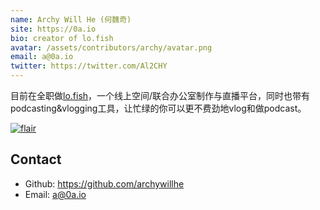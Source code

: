 ```yaml
---
name: Archy Will He (何魏奇)
site: https://0a.io
bio: creator of lo.fish
avatar: /assets/contributors/archy/avatar.png
email: a@0a.io
twitter: https://twitter.com/Al2CHY
---
```


目前在全职做[lo.fish](https://lo.fish/)，一个线上空间/联合办公室制作与直播平台，同时也带有podcasting&vlogging工具，让忙绿的你可以更不费劲地vlog和做podcast。

[![flair](https://camo.githubusercontent.com/c551a231a6cda28e59291fa091ddcb7b9899f6ec/68747470733a2f2f737461636b65786368616e67652e636f6d2f75736572732f666c6169722f313334303435332e706e67)](https://stackoverflow.com/users/2041954/%E5%90%96%E5%A5%87%E8%AF%B4-%E4%BD%95%E9%AD%8F%E5%A5%87archy-will-he)

## Contact

- Github: <https://github.com/archywillhe>
- Email: <a@0a.io>
